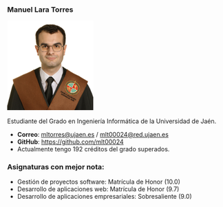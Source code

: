 ### Manuel Lara Torres
<img src='/manuel.jpg' width='200px'>

Estudiante del Grado en Ingeniería Informática de la Universidad de Jaén.
* **Correo**: mltorres@ujaen.es / mlt00024@red.ujaen.es
* **GitHub**: https://github.com/mlt00024
* Actualmente tengo 192 créditos del grado superados.

### Asignaturas con mejor nota:
* Gestión de proyectos software: Matrícula de Honor (10.0)
* Desarrollo de aplicaciones web: Matrícula de Honor (9.7)
* Desarrollo de aplicaciones empresariales: Sobresaliente (9.0)
